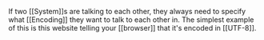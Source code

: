 If two [[System]]s are talking to each other, they always need to specify what [[Encoding]] they want to talk to each other in. The simplest example of this is this website telling your [[browser]] that it's encoded in [[UTF-8]].